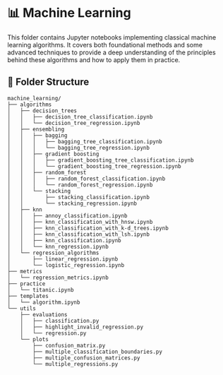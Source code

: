 # 📊 Machine Learning

This folder contains Jupyter notebooks implementing classical machine learning algorithms. It covers both foundational methods and some advanced techniques to provide a deep understanding of the principles behind these algorithms and how to apply them in practice.

## 📂 Folder Structure

```plaintext
machine_learning/
├── algorithms
│   ├── decision_trees
│   │   ├── decision_tree_classification.ipynb
│   │   └── decision_tree_regression.ipynb
│   ├── ensembling
│   │   ├── bagging
│   │   │   ├── bagging_tree_classification.ipynb
│   │   │   └── bagging_tree_regression.ipynb
│   │   ├── gradient boosting
│   │   │   ├── gradient_boosting_tree_classification.ipynb
│   │   │   └── gradient_boosting_tree_regression.ipynb
│   │   ├── random_forest
│   │   │   ├── random_forest_classification.ipynb
│   │   │   └── random_forest_regression.ipynb
│   │   └── stacking
│   │       ├── stacking_classification.ipynb
│   │       └── stacking_regression.ipynb
│   ├── knn
│   │   ├── annoy_classification.ipynb
│   │   ├── knn_classification_with_hnsw.ipynb
│   │   ├── knn_classification_with_k-d_trees.ipynb
│   │   ├── knn_classification_with_lsh.ipynb
│   │   ├── knn_classification.ipynb
│   │   └── knn_regression.ipynb
│   └── regression_algorithms
│       ├── linear_regression.ipynb
│       └── logistic_regression.ipynb
├── metrics
│   └── regression_metrics.ipynb
├── practice
│   └── titanic.ipynb
├── templates
│   └── algorithm.ipynb
└── utils
    ├── evaluations
    │   ├── classification.py
    │   ├── highlight_invalid_regression.py
    │   └── regression.py
    └── plots
        ├── confusion_matrix.py
        ├── multiple_classification_boundaries.py
        ├── multiple_confusion_matrices.py
        └── multiple_regressions.py
```
